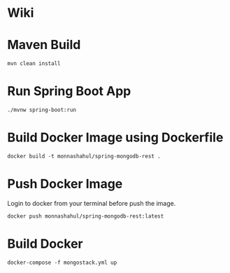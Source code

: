# Wiki

Maven Build
============
```
mvn clean install
```
Run Spring Boot App
===================
```
./mvnw spring-boot:run
```
Build Docker Image using Dockerfile
====================================
```
docker build -t monnashahul/spring-mongodb-rest .
```
Push Docker Image
=================
Login to docker from your terminal before push the image.
```
docker push monnashahul/spring-mongodb-rest:latest
```
Build Docker
======================
```
docker-compose -f mongostack.yml up
```
